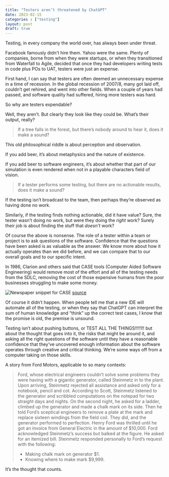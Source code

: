 ```yaml
---
title: "Testers aren’t threatened by ChatGPT"
date: 2023-02-15
categories : ["testing"]
layout: post
draft: true
---
```


Testing, in every company the world over, has always been under threat.

Facebook famously didn't hire them. Yahoo were the same. Plenty of companies, borne from when they were startups, or when they transitioned from Waterfall to Agile, decided that once they had developers writing tests in code plus POs to UAT, testers were just an expense.

First hand, I can say that testers are often deemed an unnecessary expense in a time of recession. In the global recession of 2007/8, many got laid off, couldn’t get rehired, and went into other fields. When a couple of years had passed, and software quality had suffered, hiring more testers was hard.

So why are testers expendable?

Well, they aren’t. But clearly they look like they could be. What’s their output, really?

> If a tree falls in the forest, but there’s nobody around to hear it, does it make a sound?

This old philosophical riddle is about perception and observation.

If you add beer, it’s about metaphysics and the nature of existence.

If you add beer to software engineers, it’s about whether that part of our simulation is even rendered when not in a playable characters field of vision.

> If a tester performs some testing, but there are no actionable results, does it make a sound?

If the testing isn’t broadcast to the team, then perhaps they’re observed as having done no work.

Similarly, if the testing finds nothing actionable, did it have value? Sure, the tester wasn’t doing no work, but were they doing the *right* work? Surely their job is about finding the stuff that *doesn’t* work?

Of course the above is nonsense. The role of a tester within a team or project is to ask questions of the software. Confidence that the questions have been asked is as valuable as the answer. We know more about how it actually operates than we did before, and we can compare that to our overall goals and to our specific intent.

In 1986, Clarion and others said that CASE tools (Computer Aided Software Engineering) would remove most of the effort and all of the testing needs from the SDLC, removing the cost of those expensive humans from the poor businesses struggling to make some money.

![Newspaper snippet for CASE](/img/CASE_tools.png)
[source](https://books.google.co.uk/books?id=ED8EAAAAMBAJ&pg=PA39&lpg=PA39#v=onepage&q&f=false)

Of course it didn’t happen. When people tell me that a new IDE will automate all of the testing, or when they say that ChatGPT can interpret the sum of human knowledge and “think” up the correct test cases, I know that the promise is old, the premise is unsound.

Testing isn’t about pushing buttons, or TEST ALL THE THINGS!!!!1!! but about the thought that goes into it, the risks that might be around it, and asking all the right questions of the software until they have a reasonable confidence that they’ve uncovered enough information about the software operates through creative and critical thinking. We’re some ways off from a computer taking on those skills.

A story from Ford Motors, applicable to so many contexts:

> Ford, whose electrical engineers couldn’t solve some problems they were having with a gigantic generator, called Steinmetz in to the plant. Upon arriving, Steinmetz rejected all assistance and asked only for a notebook, pencil and cot. According to Scott, Steinmetz listened to the generator and scribbled computations on the notepad for two straight days and nights. On the second night, he asked for a ladder, climbed up the generator and made a chalk mark on its side. Then he told Ford’s sceptical engineers to remove a plate at the mark and replace sixteen windings from the field coil. They did, and the generator performed to perfection. Henry Ford was thrilled until he got an invoice from General Electric in the amount of $10,000. Ford acknowledged Steinmetz’s success but balked at the figure. He asked for an itemized bill. Steinmetz responded personally to Ford’s request with the following:
> * Making chalk mark on generator $1.
> * Knowing where to make mark $9,999.

It’s the thought that counts.
